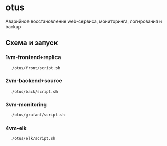 # otus

Аварийное восстановление web-сервиса, мониторинга, логирования и backup

## Схема и запуск
### 1vm-frontend+replica
```bash
  ./otus/front/script.sh
```
### 2vm-backend+source
```bash
  ./otus/back/script.sh
```
### 3vm-monitoring
```bash
  ./otus/grafanf/script.sh
```
### 4vm-elk
```bash
  ./otus/elk/script.sh
```
